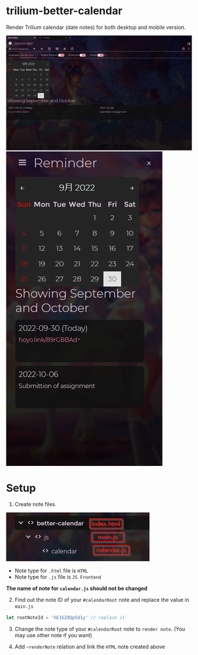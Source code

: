 # trilium-better-calendar
Render Trilium calendar (date notes) for both desktop and mobile version.

![](desktop.png)
![](mobile.png)

# Setup

1. Create note files.

![](setup.png)
  - Note type for `.html` file is `HTML`
  - Note type for `.js` file is `JS Frontend`
  
__The name of note for `calendar.js` should not be changed__

2. Find out the note ID of your `#calendarRoot` note and replace the value in `main.js`
```js
let rootNoteId = 'hE1GZ8Qp5d1y' // replace it
```

3. Change the note type of your `#calendarRoot` note to `render note`. (You may use other note if you want)

4. Add `~renderNote` relation and link the `HTML` note created above
